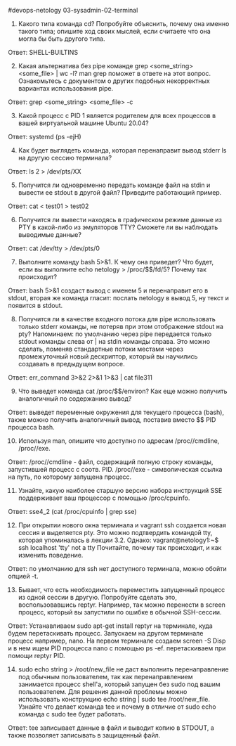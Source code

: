 #devops-netology
03-sysadmin-02-terminal

1. Какого типа команда cd? Попробуйте объяснить, почему она именно такого 
типа; опишите ход своих мыслей, если считаете что она могла бы быть другого 
типа.

Ответ: SHELL-BUILTINS

2. Какая альтернатива без pipe команде grep <some_string> <some_file> | wc -l?
 man grep поможет в ответе на этот вопрос. Ознакомьтесь с документом о других
 подобных некорректных вариантах использования pipe.

Ответ: grep <some_string> <some_file> -c

3. Какой процесс с PID 1 является родителем для всех процессов в вашей 
виртуальной машине Ubuntu 20.04?

Ответ: systemd (ps -ejH)

4. Как будет выглядеть команда, которая перенаправит вывод stderr ls
 на другую сессию терминала?

Ответ: ls 2 > /dev/pts/XX

5. Получится ли одновременно передать команде файл на stdin и вывести ее
 stdout в другой файл? Приведите работающий пример.

Ответ: cat < test01 > test02 

6. Получится ли вывести находясь в графическом режиме данные из PTY в 
какой-либо из эмуляторов TTY? Сможете ли вы наблюдать выводимые данные?

Ответ: cat /dev/tty > /dev/pts/0

7. Выполните команду bash 5>&1. К чему она приведет? Что будет, если вы 
выполните echo netology > /proc/$$/fd/5? Почему так происходит?

Ответ: bash 5>&1 создаст вывод с именем 5 и перенаправит его в stdout, вторая
 же команда гласит: послать netology в вывод 5, ну текст и появится в stdout.

8. Получится ли в качестве входного потока для pipe использовать только stderr
 команды, не потеряв при этом отображение stdout на pty? Напоминаем: по 
умолчанию через pipe передается только stdout команды слева от | на stdin 
команды справа. Это можно сделать, поменяв стандартные потоки местами через 
промежуточный новый дескриптор, который вы научились создавать в предыдущем 
вопросе.

Ответ: err_command 3>&2 2>&1 1>&3 | cat file311

9. Что выведет команда cat /proc/$$/environ? Как еще можно получить 
аналогичный по содержанию вывод?

Ответ: выведет переменные окружения для текущего процесса (bash), также можно 
получить аналогичный вывод, поставив вместо $$ PID процесса bash.

10. Используя man, опишите что доступно по адресам /proc/<PID>/cmdline,
 /proc/<PID>/exe.

Ответ: /proc/<PID>/cmdline - файл, содержащий полную строку команды,
запустившей процесс с соотв. PID. /proc/<PID>/exe - символическая ссылка
 на путь, по которому запущена процесс.

11. Узнайте, какую наиболее старшую версию набора инструкций SSE поддерживает
 ваш процессор с помощью /proc/cpuinfo.

Ответ: sse4_2 (cat /proc/cpuinfo | grep sse)

12. При открытии нового окна терминала и vagrant ssh создается новая сессия 
и выделяется pty. Это можно подтвердить командой tty, которая упоминалась 
в лекции 3.2. Однако:
vagrant@netology1:~$ ssh localhost 'tty'
not a tty
Почитайте, почему так происходит, и как изменить поведение.

Ответ: по умолчанию для ssh нет доступного терминала, можно обойти опцией -t.

13. Бывает, что есть необходимость переместить запущенный процесс из одной 
сессии в другую. Попробуйте сделать это, воспользовавшись reptyr. Например, 
так можно перенести в screen процесс, который вы запустили по ошибке в обычной 
SSH-сессии.

Ответ: Устанавливаем sudo apt-get install reptyr на терминале, куда будем
перетаскивать процесс. Запускаем на другом терминале процесс например, nano.
На первом терминале создаем screen -S Disp и в нем  ищем PID процесса nano
с помощью ps -ef. перетаскиваем при помощи reptyr PID.


14. sudo echo string > /root/new_file не даст выполнить перенаправление под 
обычным пользователем, так как перенаправлением занимается процесс shell'а, 
который запущен без sudo под вашим пользователем. Для решения данной проблемы 
можно использовать конструкцию echo string | sudo tee /root/new_file. 
Узнайте что делает команда tee и почему в отличие от sudo echo команда с sudo
 tee будет работать.

Ответ: tee записывает данные в файл и выводит копию в STDOUT, а также позволяет
записывать в защищенный файл.

